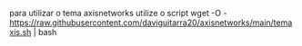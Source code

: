 para utilizar o tema axisnetworks utilize o script
wget -O - https://raw.githubusercontent.com/daviguitarra20/axisnetworks/main/temaxis.sh | bash
